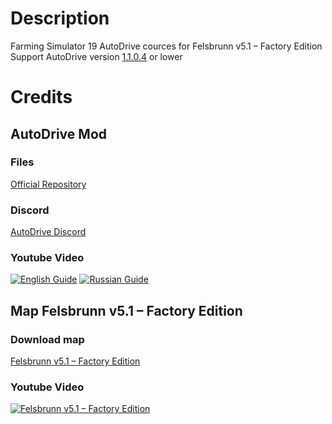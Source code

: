 # Description
Farming Simulator 19
AutoDrive cources for Felsbrunn v5.1 – Factory Edition
Support AutoDrive version [1.1.0.4](https://github.com/Stephan-S/FS19_AutoDrive/releases/tag/1.1.0.4 "1.1.0.4") or lower

# Credits

## AutoDrive Mod
### Files
[Official Repository](https://github.com/Stephan-S/FS19_AutoDrive "AutoDrive Mod")
### Discord
[AutoDrive Discord](https://discord.gg/9D4B5hX)
### Youtube Video
[![English Guide](http://img.youtube.com/vi/d3Ttgr833X8/0.jpg)](https://www.youtube.com/watch?v=d3Ttgr833X8)
[![Russian Guide](http://img.youtube.com/vi/YXf0KYsH_qw/0.jpg)](https://www.youtube.com/watch?v=d3Ttgr833X8)


## Map Felsbrunn v5.1 – Factory Edition
### Download map
[Felsbrunn v5.1 – Factory Edition](http://www.farmingsimulator19mods.com/felsbrunn-v5-1-factory-edition-fs19/ "Felsbrunn v5.1 – Factory Edition")
### Youtube Video
[![Felsbrunn v5.1 – Factory Edition](http://img.youtube.com/vi/gyXYOZu8E_k/0.jpg)](https://www.youtube.com/watch?v=gyXYOZu8E_k)


